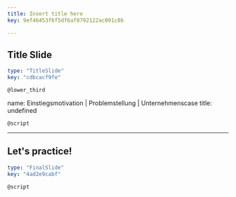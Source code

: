 ```yaml
---
title: Insert title here
key: 9ef46453f6f5df6af0792122ac091c86

---
```

## Title Slide

```yaml
type: "TitleSlide"
key: "cdbcacf9fe"
```

`@lower_third`

name: Einstiegsmotivation | Problemstellung | Unternehmenscase
title: undefined


`@script`



---
## Let's practice!

```yaml
type: "FinalSlide"
key: "4ad2e9cabf"
```

`@script`



